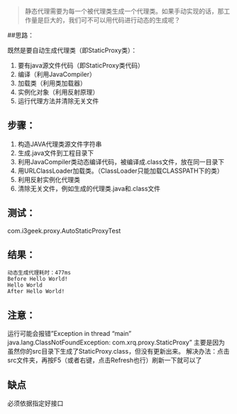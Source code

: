 > 静态代理需要为每一个被代理类生成一个代理类。如果手动实现的话，那工作量是巨大的，我们可不可以用代码进行动态的生成呢？

##思路：

既然是要自动生成代理类（即StaticProxy类）：
1. 要有java源文件代码（即StaticProxy类代码）
2. 编译（利用JavaCompiler）
3. 加载类（利用类加载器）
4. 实例化对象（利用反射原理）
5. 运行代理方法并清除无关文件

## 步骤：

1. 构造JAVA代理类源文件字符串
2. 生成.java文件到工程目录下
3. 利用JavaCompiler类动态编译代码，被编译成.class文件，放在同一目录下
4. 用URLClassLoader加载类。（ClassLoader只能加载CLASSPATH下的类）
5. 利用反射实例化代理类
6. 清除无关文件，例如生成的代理类.java和.class文件

## 测试：

com.i3geek.proxy.AutoStaticProxyTest

## 结果：

	动态生成代理耗时：477ms
	Before Hello World!
	Hello World
	After Hello World!

## 注意：

运行可能会报错”Exception in thread “main” java.lang.ClassNotFoundException: com.xrq.proxy.StaticProxy”
主要是因为虽然你的src目录下生成了StaticProxy.class，但没有更新出来。
解决办法：点击src文件夹，再按F5（或者右键，点击Refresh也行）刷新一下就可以了

## 缺点

必须依据指定好接口